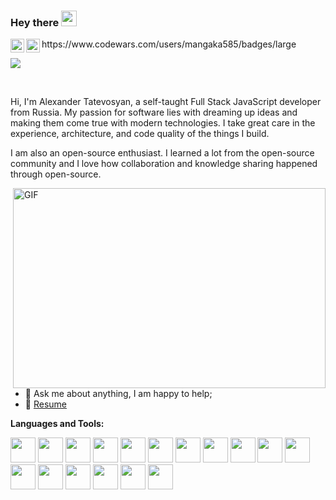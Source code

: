 ### Hey there <img src="https://media.giphy.com/media/hvRJCLFzcasrR4ia7z/giphy.gif" width="25px">
<a href="https://www.linkedin.com/in/aleksandr-tatevosian-799410200/">
  <img align="left" alt="Alexander's LinkedIN" width="22px" src="https://cdn.icon-icons.com/icons2/99/PNG/512/linkedin_socialnetwork_17441.png" />
</a>
<a href="https://hh.ru/resume/a9724722ff06ab0f500039ed1f514173763355">
  <img align="left" alt="Alexander's HeadHunter" width="22px" src="https://upload.wikimedia.org/wikipedia/commons/thumb/7/79/HeadHunter_logo.png/480px-HeadHunter_logo.png" />
</a>
https://www.codewars.com/users/mangaka585/badges/large

![](https://visitor-badge.glitch.me/badge?page_id=mangaka585.mangaka585.github.io)

<br />

Hi, I'm Alexander Tatevosyan, a self-taught Full Stack JavaScript developer from Russia. My passion for software lies with dreaming up ideas and making them come true with modern technologies. I take great care in the experience, architecture, and code quality of the things I build.

I am also an open-source enthusiast. I learned a lot from the open-source community and I love how collaboration and knowledge sharing happened through open-source.


  <img align="right" alt="GIF" src="https://i.pinimg.com/originals/36/31/07/36310719e3f32b1ad13c9ef39db5f859.gif" width="500" height="320" />
  
- 💬 Ask me about anything, I am happy to help;
- 📝 [Resume](https://hh.ru/resume/a9724722ff06ab0f500039ed1f514173763355)

**Languages and Tools:**  

<code><img height="40" src="https://cdn.icon-icons.com/icons2/2415/PNG/512/react_original_logo_icon_146374.png"></code>
<code><img height="40" src="https://cdn.icon-icons.com/icons2/2415/PNG/512/redux_original_logo_icon_146365.png"></code>
<code><img height="40" src="https://cdn.icon-icons.com/icons2/2108/PNG/512/javascript_icon_130900.png"></code>
<code><img height="40" src="https://cdn.icon-icons.com/icons2/2415/PNG/512/nodejs_plain_wordmark_logo_icon_146410.png"></code>
<code><img height="40" src="https://cdn.icon-icons.com/icons2/2415/PNG/512/jquery_original_wordmark_logo_icon_146447.png"></code>
<code><img height="40" src="https://cdn.icon-icons.com/icons2/2415/PNG/512/bootstrap_plain_wordmark_logo_icon_146620.png"></code>
<code><img height="40" src="https://cdn.icon-icons.com/icons2/2415/PNG/512/sass_original_logo_icon_146350.png"></code>
<code><img height="40" src="https://cdn.icon-icons.com/icons2/2107/PNG/512/file_type_css_icon_130661.png"></code>
<code><img height="40" src="https://cdn.icon-icons.com/icons2/2107/PNG/512/file_type_html_icon_130541.png"></code>
<code><img height="40" src="https://cdn.icon-icons.com/icons2/2415/PNG/512/yarn_original_wordmark_logo_icon_146288.png"></code>
<code><img height="40" src="https://cdn.icon-icons.com/icons2/2415/PNG/512/npm_original_wordmark_logo_icon_146402.png"></code>
<code><img height="40" src="https://cdn.icon-icons.com/icons2/2415/PNG/512/gulp_plain_logo_icon_146485.png"></code>
<code><img height="40" src="https://cdn.icon-icons.com/icons2/2415/PNG/512/grunt_original_wordmark_logo_icon_146489.png"></code>
<code><img height="40" src="https://cdn.icon-icons.com/icons2/2415/PNG/512/webpack_original_logo_icon_146300.png"></code>
<code><img height="40" src="https://cdn.icon-icons.com/icons2/2107/PNG/512/file_type_git_icon_130581.png"></code>
<code><img height="40" src="https://cdn.icon-icons.com/icons2/2107/PNG/512/file_type_php_icon_130266.png"></code>
<code><img height="40" src="https://cdn.icon-icons.com/icons2/1381/PNG/512/mysqlworkbench_93532.png"></code>
